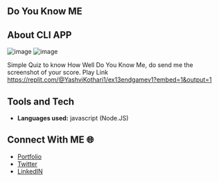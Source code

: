 ## Do You Know ME
[Blog]: (https://yashvikothari.hashnode.dev/cli-app-do-you-know-me-quiz)

## About CLI APP
![image](https://user-images.githubusercontent.com/43522677/211156293-cc12a5db-2ff0-48bf-bad1-8a097ca6192d.png)
![image](https://user-images.githubusercontent.com/43522677/211156758-b857e329-60a5-457f-b1ba-b998c0f941c4.png)


Simple Quiz to know How Well Do You Know Me, do send me the screenshot of your score.
Play Link https://replit.com/@YashviKothari1/ex13endgamev1?embed=1&output=1
## Tools and Tech

- **Languages used:** javascript (Node.JS)

## Connect With ME 🌐

- [Portfolio](https://yashvidevfolio.netlify.app/)
- [Twitter](https://twitter.com/mycrxn)
- [LinkedIN](https://www.linkedin.com/in/yashvikothari/)
